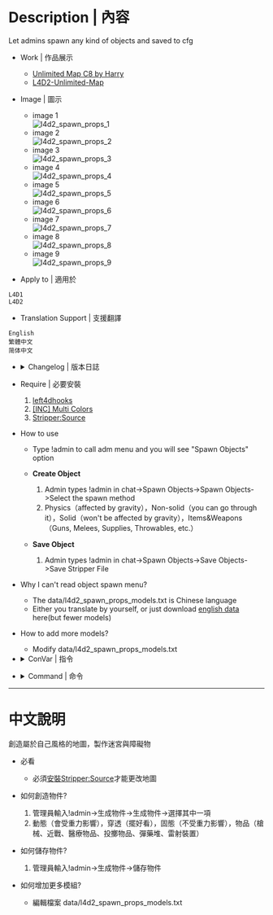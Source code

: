# Description | 內容
Let admins spawn any kind of objects and saved to cfg

* Work | 作品展示
    * [Unlimited Map C8 by Harry](https://www.youtube.com/watch?v=UTUjd6hlpt0)
    * [L4D2-Unlimited-Map](https://github.com/fbef0102/L4D2-Unlimited-Map)

* Image | 圖示
	* image 1
	<br/>![l4d2_spawn_props_1](image/l4d2_spawn_props_1.jpg)
	* image 2
	<br/>![l4d2_spawn_props_2](image/l4d2_spawn_props_2.jpg)
	* image 3
	<br/>![l4d2_spawn_props_3](image/l4d2_spawn_props_3.jpg)
	* image 4
	<br/>![l4d2_spawn_props_4](image/l4d2_spawn_props_4.jpg)
	* image 5
	<br/>![l4d2_spawn_props_5](image/l4d2_spawn_props_5.jpg)
	* image 6
	<br/>![l4d2_spawn_props_6](image/l4d2_spawn_props_6.jpg)
	* image 7
	<br/>![l4d2_spawn_props_7](image/l4d2_spawn_props_7.jpg)
	* image 8
	<br/>![l4d2_spawn_props_8](image/l4d2_spawn_props_8.jpg)
	* image 9
	<br/>![l4d2_spawn_props_9](image/l4d2_spawn_props_9.jpg)

* Apply to | 適用於
```
L4D1
L4D2
```

* Translation Support | 支援翻譯
```
English
繁體中文
简体中文
```

* <details><summary>Changelog | 版本日誌</summary>

	* v3.9 (2023-1-5)
        * Fixed Item Position Menu Error.

	* v3.8 (2022-11-3)
        * Remake Code
        * Translation Support
        * some menu has back button
        * menu won't be disappeared if I spawn an object
        * Add more options
        * More objects
        * New Spawn Method: Items&Weapons, you can spawn Guns, Melees, Supplies, Throwables, etc.
        * Remove routing, cache, only stripper save method

	* v2.0
        * [Original Post by honorcode23](https://forums.alliedmods.net/showthread.php?t=127418)
</details>

* Require | 必要安裝
    1. [left4dhooks](https://forums.alliedmods.net/showthread.php?t=321696)
	2. [[INC] Multi Colors](https://github.com/fbef0102/L4D1_2-Plugins/releases/tag/Multi-Colors)
    3. [Stripper:Source](https://github.com/fbef0102/Game-Private_Plugin/tree/main/Tutorial_%E6%95%99%E5%AD%B8%E5%8D%80/English/Server/Install_Other_File#stripper)

* How to use
	* Type !admin to call adm menu and you will see "Spawn Objects" option
	* **Create Object**
        1. Admin types !admin in chat->Spawn Objects->Spawn Objects->Select the spawn method
        2. Physics（affected by gravity），Non-solid（you can go through it），Solid（won't be affected by gravity），Items&Weapons（Guns, Melees, Supplies, Throwables, etc.）

	* **Save Object**
        1. Admin types !admin in chat->Spawn Objects->Save Objects->Save Stripper File

* Why I can't read object spawn menu?
	* The data/l4d2_spawn_props_models.txt is Chinese language
	* Either you translate by yourself, or just download [english data](https://forums.alliedmods.net/showpost.php?p=2607756&postcount=178) here(but fewer models)

* How to add more models?
	* Modify data/l4d2_spawn_props_models.txt

* <details><summary>ConVar | 指令</summary>

	* cfg\sourcemod\l4d2_spawn_props.cfg
		```php
        // Enable the Decorative category
        l4d2_spawn_props_category_decorative "1"

        // Enable the Exterior category
        l4d2_spawn_props_category_exterior "1"

        // Enable the Foliage category
        l4d2_spawn_props_category_foliage "1"

        // Enable the Interior category
        l4d2_spawn_props_category_interior "1"

        // Enable the Misc category
        l4d2_spawn_props_category_misc "1"

        // Enable the Vehicles category
        l4d2_spawn_props_category_vehicles "1"

        // Enable the Dynamic (Non-solid) Objects in the menu
        l4d2_spawn_props_dynamic "1"

        // Enable the Items & Weapons Objects in the menu
        l4d2_spawn_props_items "1"

        // Log if an admin spawns an object?
        l4d2_spawn_props_log_actions "0"

        // Enable the Physics Objects in the menu
        l4d2_spawn_props_physics "1"

        // Enable the Static (Solid) Objects in the menu
        l4d2_spawn_props_static "1"
		```
</details>

* <details><summary>Command | 命令</summary>

	* **Spawns an object with the given information, sm_spawnprop <model> [static | dynamic | physics] [cursor | origin] (Adm required: ADMFLAG_UNBAN)**
		```php
		sm_spawnprop
		```

	* **Save all the spawned object in a stripper file, path: addons/stripper/maps/XXXX.cfg (XXXX is map name) (Adm required: ADMFLAG_UNBAN)**
		```php
		sm_savemap
		```

	* **Rotates the looking spawned object with the desired angles, Usage: sm_prop_rotate <axys> <angles> [EX: !prop_rotate x 30] (Adm required: ADMFLAG_UNBAN)**
		```php
		sm_prop_rotate
		```

	* **Remove last spawned object (Adm required: ADMFLAG_UNBAN)**
		```php
		sm_prop_removelast
		```

	* **Remove the looking object (Adm required: ADMFLAG_UNBAN)**
		```php
		sm_prop_removelook
		```

	* **Remove all spawned objects (Adm required: ADMFLAG_UNBAN)**
		```php
		sm_prop_removeall
		```

	* **Move the looking spawned object with the desired movement type, Usage: sm_prop_move <axys> <distance> [EX: !prop_move x 30] (Adm required: ADMFLAG_UNBAN)**
		```php
		sm_prop_move
		```

	* **Forces the looking spawned object angles, Usage: sm_prop_setang <X Y Z> [EX: !prop_setang 30 0 34] (Adm required: ADMFLAG_UNBAN)**
		```php
		sm_prop_setang
		```

	* **Sets the looking spawned object position, Usage: sm_prop_setpos <X Y Z> [EX: !prop_setpos 505 -34 17 (Adm required: ADMFLAG_UNBAN)**
		```php
		sm_prop_setpos
		```

	* **Locks the looking spawned object, Use for move and rotate (Adm required: ADMFLAG_UNBAN)**
		```php
		sm_prop_lock
		```

	* **Clone the last spawned object (Adm required: ADMFLAG_UNBAN)**
		```php
		sm_prop_clone
		```

	* **Print the looking object information (Adm required: ADMFLAG_UNBAN)**
		```php
		sm_prop_print
		```
</details>

- - - -
# 中文說明
創造屬於自己風格的地圖，製作迷宮與障礙物

* 必看
	* 必須[安裝Stripper:Source](https://github.com/fbef0102/Game-Private_Plugin/tree/main/Tutorial_%E6%95%99%E5%AD%B8%E5%8D%80/Chinese_%E7%B9%81%E9%AB%94%E4%B8%AD%E6%96%87/Server/%E5%AE%89%E8%A3%9D%E5%85%B6%E4%BB%96%E6%AA%94%E6%A1%88%E6%95%99%E5%AD%B8#%E5%AE%89%E8%A3%9Dstripper)才能更改地圖

* 如何創造物件?
    1. 管理員輸入!admin->生成物件->生成物件->選擇其中一項
    2. 動態（會受重力影響），穿透（擺好看），固態（不受重力影響），物品（槍械、近戰、醫療物品、投擲物品、彈藥堆、雷射裝置）

* 如何儲存物件?
    1. 管理員輸入!admin->生成物件->儲存物件

* 如何增加更多模組?
	* 編輯檔案 data/l4d2_spawn_props_models.txt



